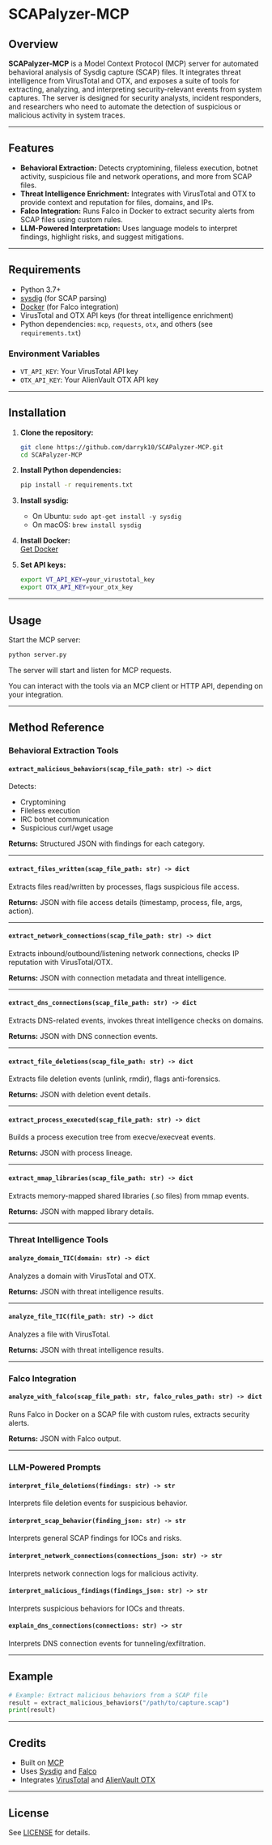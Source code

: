# SCAPalyzer-MCP

## Overview

**SCAPalyzer-MCP** is a Model Context Protocol (MCP) server for automated behavioral analysis of Sysdig capture (SCAP) files. It integrates threat intelligence from VirusTotal and OTX, and exposes a suite of tools for extracting, analyzing, and interpreting security-relevant events from system captures. The server is designed for security analysts, incident responders, and researchers who need to automate the detection of suspicious or malicious activity in system traces.

---

## Features

- **Behavioral Extraction:** Detects cryptomining, fileless execution, botnet activity, suspicious file and network operations, and more from SCAP files.
- **Threat Intelligence Enrichment:** Integrates with VirusTotal and OTX to provide context and reputation for files, domains, and IPs.
- **Falco Integration:** Runs Falco in Docker to extract security alerts from SCAP files using custom rules.
- **LLM-Powered Interpretation:** Uses language models to interpret findings, highlight risks, and suggest mitigations.

---

## Requirements

- Python 3.7+
- [sysdig](https://github.com/draios/sysdig) (for SCAP parsing)
- [Docker](https://www.docker.com/) (for Falco integration)
- VirusTotal and OTX API keys (for threat intelligence enrichment)
- Python dependencies: `mcp`, `requests`, `otx`, and others (see `requirements.txt`)

### Environment Variables

- `VT_API_KEY`: Your VirusTotal API key
- `OTX_API_KEY`: Your AlienVault OTX API key

---

## Installation

1. **Clone the repository:**
   ```bash
   git clone https://github.com/darryk10/SCAPalyzer-MCP.git
   cd SCAPalyzer-MCP
   ```

2. **Install Python dependencies:**
   ```bash
   pip install -r requirements.txt
   ```

3. **Install sysdig:**
   - On Ubuntu: `sudo apt-get install -y sysdig`
   - On macOS: `brew install sysdig`

4. **Install Docker:**  
   [Get Docker](https://docs.docker.com/get-docker/)

5. **Set API keys:**
   ```bash
   export VT_API_KEY=your_virustotal_key
   export OTX_API_KEY=your_otx_key
   ```

---

## Usage

Start the MCP server:
```bash
python server.py
```
The server will start and listen for MCP requests.

You can interact with the tools via an MCP client or HTTP API, depending on your integration.

---

## Method Reference

### Behavioral Extraction Tools

#### `extract_malicious_behaviors(scap_file_path: str) -> dict`
Detects:
- Cryptomining
- Fileless execution
- IRC botnet communication
- Suspicious curl/wget usage

**Returns:** Structured JSON with findings for each category.

---

#### `extract_files_written(scap_file_path: str) -> dict`
Extracts files read/written by processes, flags suspicious file access.

**Returns:** JSON with file access details (timestamp, process, file, args, action).

---

#### `extract_network_connections(scap_file_path: str) -> dict`
Extracts inbound/outbound/listening network connections, checks IP reputation with VirusTotal/OTX.

**Returns:** JSON with connection metadata and threat intelligence.

---

#### `extract_dns_connections(scap_file_path: str) -> dict`
Extracts DNS-related events, invokes threat intelligence checks on domains.

**Returns:** JSON with DNS connection events.

---

#### `extract_file_deletions(scap_file_path: str) -> dict`
Extracts file deletion events (unlink, rmdir), flags anti-forensics.

**Returns:** JSON with deletion event details.

---

#### `extract_process_executed(scap_file_path: str) -> dict`
Builds a process execution tree from execve/execveat events.

**Returns:** JSON with process lineage.

---

#### `extract_mmap_libraries(scap_file_path: str) -> dict`
Extracts memory-mapped shared libraries (.so files) from mmap events.

**Returns:** JSON with mapped library details.

---

### Threat Intelligence Tools

#### `analyze_domain_TIC(domain: str) -> dict`
Analyzes a domain with VirusTotal and OTX.

**Returns:** JSON with threat intelligence results.

---

#### `analyze_file_TIC(file_path: str) -> dict`
Analyzes a file with VirusTotal.

**Returns:** JSON with threat intelligence results.

---

### Falco Integration

#### `analyze_with_falco(scap_file_path: str, falco_rules_path: str) -> dict`
Runs Falco in Docker on a SCAP file with custom rules, extracts security alerts.

**Returns:** JSON with Falco output.

---

### LLM-Powered Prompts

#### `interpret_file_deletions(findings: str) -> str`
Interprets file deletion events for suspicious behavior.

#### `interpret_scap_behavior(finding_json: str) -> str`
Interprets general SCAP findings for IOCs and risks.

#### `interpret_network_connections(connections_json: str) -> str`
Interprets network connection logs for malicious activity.

#### `interpret_malicious_findings(findings_json: str) -> str`
Interprets suspicious behaviors for IOCs and threats.

#### `explain_dns_connections(connections: str) -> str`
Interprets DNS connection events for tunneling/exfiltration.

---

## Example

```python
# Example: Extract malicious behaviors from a SCAP file
result = extract_malicious_behaviors("/path/to/capture.scap")
print(result)
```

---

## Credits

- Built on [MCP](https://github.com/modelcontextprotocol/mcp)
- Uses [Sysdig](https://github.com/draios/sysdig) and [Falco](https://falco.org/)
- Integrates [VirusTotal](https://www.virustotal.com/) and [AlienVault OTX](https://otx.alienvault.com/)

---

## License

See [LICENSE](LICENSE) for details.
